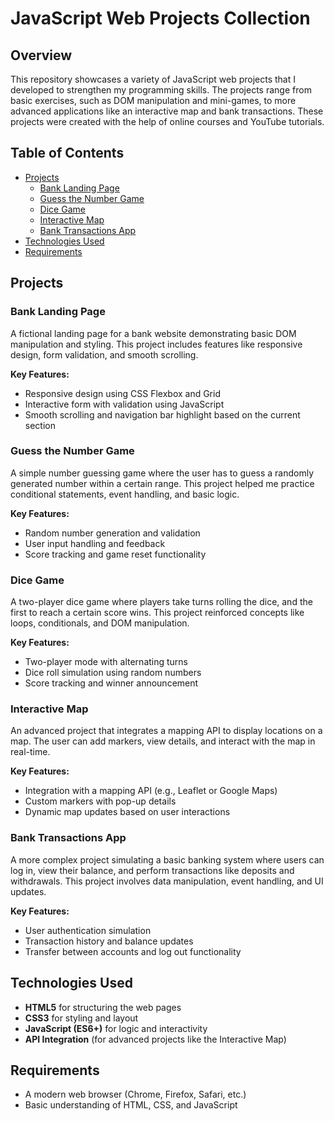 # JavaScript Web Projects Collection

## Overview

This repository showcases a variety of JavaScript web projects that I developed to strengthen my programming skills. The projects range from basic exercises, such as DOM manipulation and mini-games, to more advanced applications like an interactive map and bank transactions. These projects were created with the help of online courses and YouTube tutorials.

## Table of Contents

- [Projects](#projects)
  - [Bank Landing Page](#bank-landing-page)
  - [Guess the Number Game](#guess-the-number-game)
  - [Dice Game](#dice-game)
  - [Interactive Map](#interactive-map)
  - [Bank Transactions App](#bank-transactions-app)
- [Technologies Used](#technologies-used)
- [Requirements](#requirements)

## Projects

### Bank Landing Page

A fictional landing page for a bank website demonstrating basic DOM manipulation and styling. This project includes features like responsive design, form validation, and smooth scrolling.

**Key Features:**
- Responsive design using CSS Flexbox and Grid
- Interactive form with validation using JavaScript
- Smooth scrolling and navigation bar highlight based on the current section

### Guess the Number Game

A simple number guessing game where the user has to guess a randomly generated number within a certain range. This project helped me practice conditional statements, event handling, and basic logic.

**Key Features:**
- Random number generation and validation
- User input handling and feedback
- Score tracking and game reset functionality

### Dice Game

A two-player dice game where players take turns rolling the dice, and the first to reach a certain score wins. This project reinforced concepts like loops, conditionals, and DOM manipulation.

**Key Features:**
- Two-player mode with alternating turns
- Dice roll simulation using random numbers
- Score tracking and winner announcement

### Interactive Map

An advanced project that integrates a mapping API to display locations on a map. The user can add markers, view details, and interact with the map in real-time.

**Key Features:**
- Integration with a mapping API (e.g., Leaflet or Google Maps)
- Custom markers with pop-up details
- Dynamic map updates based on user interactions

### Bank Transactions App

A more complex project simulating a basic banking system where users can log in, view their balance, and perform transactions like deposits and withdrawals. This project involves data manipulation, event handling, and UI updates.

**Key Features:**
- User authentication simulation
- Transaction history and balance updates
- Transfer between accounts and log out functionality

## Technologies Used

- **HTML5** for structuring the web pages
- **CSS3** for styling and layout
- **JavaScript (ES6+)** for logic and interactivity
- **API Integration** (for advanced projects like the Interactive Map)

## Requirements

- A modern web browser (Chrome, Firefox, Safari, etc.)
- Basic understanding of HTML, CSS, and JavaScript      
